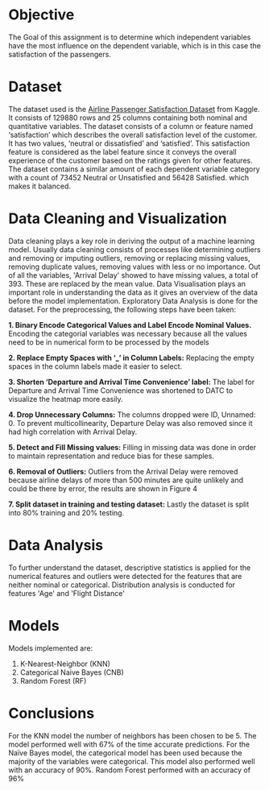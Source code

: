 # Objective
The Goal of this assignment is to determine which independent variables have the most influence on the dependent variable, which is in this case the satisfaction of the passengers. 
# Dataset
The dataset used is the [Airline Passenger Satisfaction Dataset](https://www.kaggle.com/datasets/teejmahal20/airline-passenger-satisfaction) from Kaggle.
It consists of 129880 rows and 25 columns containing both nominal and quantitative variables. The dataset consists of a column or feature named ‘satisfaction’ which describes the overall satisfaction level of the customer. It has two values, ‘neutral or dissatisfied’ and ‘satisfied’. This satisfaction feature is considered as the label feature since it conveys the overall experience of the customer based on the ratings given for other features. The dataset contains a similar amount of each dependent variable category with a count of 73452 Neutral or Unsatisfied and 56428 Satisfied. which makes it balanced.
# Data Cleaning and Visualization
Data cleaning plays a key role in deriving the output of a machine learning model. Usually data cleaning consists of processes like determining outliers and removing or imputing outliers, removing or replacing missing values, removing duplicate values, removing values with less or no importance. Out of all the variables, 'Arrival Delay' showed to have missing values, a total of 393. These are replaced by the mean value. Data Visualisation plays an important role in understanding the data as it gives an overview of the data before the model implementation. Exploratory Data Analysis is done for the dataset.
For the preprocessing, the following steps have been taken:

**1.	Binary Encode Categorical Values and Label Encode Nominal Values.**
Encoding the categorial variables was necessary because all the values need to be in numerical 	form to be processed by the models

**2.	Replace Empty Spaces with ‘_’ in Column Labels:**
Replacing the empty spaces in the column labels made it easier to select.

**3.	Shorten ‘Departure and Arrival Time Convenience’ label:**
The label for Departure and Arrival Time Convenience was shortened to DATC to visualize the 	heatmap more easily.

**4.	Drop Unnecessary Columns:**
The columns dropped were ID, Unnamed: 0. To prevent multicollinearity, Departure Delay was also removed since it had high correlation with Arrival Delay.

**5.	Detect and Fill Missing values:**
Filling in missing data was done in order to maintain representation and reduce bias for these 	samples.

**6.	Removal of Outliers:**
Outliers from the Arrival Delay were removed because airline delays of more than 500 minutes 	are quite unlikely and could be there by error, the results are shown in Figure 4

**7.	Split dataset in training and testing dataset:**
Lastly the dataset is split into 80% training and 20% testing.    

# Data Analysis
To further understand the dataset, descriptive statistics is applied for the numerical features and outliers were detected for the features that are neither nominal or categorical. Distribution analysis is conducted for features 'Age' and 'Flight Distance'
# Models
Models implemented are:

1. K-Nearest-Neighbor (KNN)
2. Categorical Naive Bayes (CNB)
3. Random Forest (RF)
# Conclusions
For the KNN model the number of neighbors has been chosen to be 5. The model performed well with 67% of the time accurate predictions. For the Naïve Bayes model, the categorical model has been used because the majority of the variables were categorical. This model also performed well with an accuracy of 90%. Random Forest performed with an accuracy of 96%
